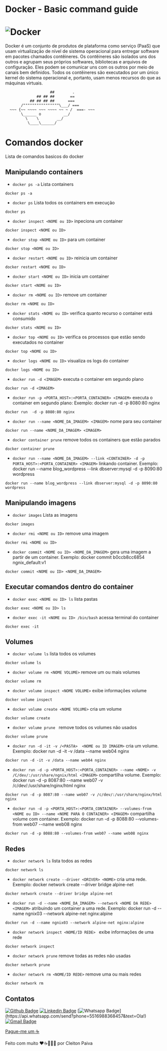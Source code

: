 # Docker - Basic command guide

# ![Docker](https://user-images.githubusercontent.com/6461792/109390363-f782e680-78ef-11eb-9e79-a9e47d96e700.png)

Docker é um conjunto de produtos de plataforma como serviço (PaaS) que usam virtualização de nível de sistema operacional para entregar software em pacotes chamados contêineres. Os contêineres são isolados uns dos outros e agrupam seus próprios softwares, bibliotecas e arquivos de configuração. Eles podem se comunicar uns com os outros por meio de canais bem definidos. Todos os contêineres são executados por um único kernel do sistema operacional e, portanto, usam menos recursos do que as máquinas virtuais.


```
                    ##        .            
              ## ## ##       ==            
           ## ## ## ##      ===            
       /""""""""""""""""\___/ ===        
  ~~~ {~~ ~~~~ ~~~ ~~~~ ~~ ~ /  ===- ~~~   
       \______ o          __/            
         \    \        __/             
          \____\______/ 
```

# Comandos docker

Lista de comandos basicos do docker

## Manipulando containers

- `docker ps -a` Lista containers 
```
docker ps -a
```

- `docker ps`  Lista todos os containers em execução
```
docker ps
```

- `docker inspect <NOME ou ID>` inpeciona um container
```
docker inspect <NOME ou ID>
```

- `docker stop <NOME ou ID>`  para um container
```
docker stop <NOME ou ID>
```

- `docker restart <NOME ou ID>`  reinicia um container
```
docker restart <NOME ou ID>
```

- `docker start <NOME ou ID>`  inicia um container
```
docker start <NOME ou ID>
```

- `docker rm <NOME ou ID>`  remove um container
```
docker rm <NOME ou ID>
```

- `docker stats <NOME ou ID>`  verifica quanto recurso o container está consumido
```
docker stats <NOME ou ID>
```

- `docker top <NOME ou ID>`  verifica os processos que estão sendo executados no container
```
docker top <NOME ou ID>
```

- `docker logs <NOME ou ID>`  visualiza os logs do container
```
docker logs <NOME ou ID>
```

- `docker run -d <IMAGEM>`  executa o container em segundo plano
```
docker run -d <IMAGEM>
```

- `docker run -p <PORTA_HOST>:<PORTA_CONTAINER> <IMAGEM>`  executa o container em segundo plano: Exemplo: docker run  -d -p 8080:80 nginx
```
docker run  -d -p 8080:80 nginx
```

- `docker run --name <NOME_DA_IMAGEM> <IMAGEM>`  nome para seu container
```
docker run --name <NOME_DA_IMAGEM> <IMAGEM>
```


- `docker container prune`  remove todos os containers que estão parados
```
docker container prune
```

- `docker run --name <NOME_DA_IMAGEM> --link <CONTAINER> -d -p PORTA_HOST>:<PORTA_CONTAINER> <IMAGEM>`  linkando container. Exemplo: docker run --name blog_wordpress --link dbserver:mysql -d -p 8090:80 wordpress
```
docker run --name blog_wordpress --link dbserver:mysql -d -p 8090:80 wordpress
```



## Manipulando imagens

- `docker images`  Lista as imagens
```
docker images
```

- `docker rmi <NOME ou ID>`  remove uma imagem
```
docker rmi <NOME ou ID>
```

- `docker commit <NOME ou ID> <NOME_DA_IMAGEM>`  gera uma imagem a partir de um container. Exemplo: docker commit b0ccb8cc6854 ngnix_default:v1
```
docker commit <NOME ou ID> <NOME_DA_IMAGEM>
```

## Executar comandos dentro do container

- `docker exec <NOME ou ID> ls` lista pastas
```
docker exec <NOME ou ID> ls
```

- `docker exec -it <NOME ou ID> /bin/bash` acessa terminal do container
```
docker exec -it
```


## Volumes

- `docker volume ls` lista todos os volumes
```
docker volume ls
```

- `docker volume rm <NOME VOLUME>` remove um ou mais volumes
```
docker volume rm
```

- `docker volume inspect <NOME VOLUME>` exibe informações volume
```
docker volume inspect
```

- `docker volume create <NOME VOLUME>` cria um volume
```
docker volume create
```

- `docker volume prune ` remove todos os volumes não usados
```
docker volume prune
```

- `docker run -d -it -v /<PASTA>  <NOME ou ID IMAGEM>` cria um volume. Exemplo: docker run -d -it -v /data --name web04 nginx
```
docker run -d -it -v /data --name web04 nginx
```

- `docker run -d -p <PORTA_HOST>:<PORTA_CONTAINER> --name <NOME> -v /C/dev/:/usr/share/ngnix/html <IMAGEM>` compartilha volume. Exemplo: docker run -d -p 8087:80 --name web07 -v /c/dev/:/usr/share/nginx/html nginx
```
docker run -d -p 8087:80 --name web07 -v /c/dev/:/usr/share/nginx/html nginx
```

- `docker run -d -p <PORTA_HOST>:<PORTA_CONTAINER> --volumes-from <NOME ou ID> --name <NOME PARA O CONTAINER> <IMAGEM>` compartilha volume com container. Exemplo: docker run -d -p 8088:80 --volumes-from web07 --name web08 nginx
```
docker run -d -p 8088:80 --volumes-from web07 --name web08 nginx
```


## Redes

- `docker network ls` lista todos as redes
```
docker network ls
```

- `docker network create --driver <DRIVER> <NOME>` cria uma rede. Exemplo: docker network create --driver bridge alpine-net
```
docker network create --driver bridge alpine-net
```

- `docker run -d --name <NOME_DA_IMAGEM> --network <NOME DA REDE> <IMAGEM>`  atribuindo um container a uma rede. Exemplo: docker run -d --name ngnix03 --network alpine-net nginx:alpine
```
docker run -d --name ngnix03 --network alpine-net nginx:alpine
```

- `docker network inspect <NOME/ID REDE> ` exibe informações de uma rede
```
docker network inspect
```

- `docker network prune` remove todas as redes não usadas
```
docker network prune
```

- `docker network rm <NOME/ID REDE>` remove uma ou mais redes
```
docker network rm
```


## Contatos

[![Github Badge](https://img.shields.io/badge/-Github-000?style=flat-square&logo=Github&logoColor=white&link=https://github.com/cleibp)](https://github.com/cleibp)
[![Linkedin Badge](https://img.shields.io/badge/-LinkedIn-blue?style=flat-square&logo=Linkedin&logoColor=white&link=https://www.linkedin.com/in/cleitonpaiva/)](https://www.linkedin.com/in/cleitonpaiva/)
[![Whatsapp Badge](https://img.shields.io/badge/-Whatsapp-4CA143?style=flat-square&labelColor=4CA143&logo=whatsapp&logoColor=white&link=https://api.whatsapp.com/send?phone=5516988368457&text=Ola!)](https://api.whatsapp.com/send?phone=5516988368457&text=Ola!)
[![Gmail Badge](https://img.shields.io/badge/-Gmail-c14438?style=flat-square&logo=Gmail&logoColor=white&link=mailto:cleibp@gmail.com)](mailto:cleibp@gmail.com)

[Pague-me um ☕](https://www.buymeacoffee.com/cleibp)

Feito com muito ❤️☕👨🏻‍💻 por Cleiton Paiva

